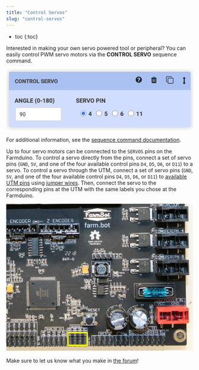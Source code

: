 ```yaml
---
title: "Control Servos"
slug: "control-servos"
---
```


* toc
{:toc}

Interested in making your own servo powered tool or peripheral? You can easily control PWM servo motors via the __CONTROL SERVO__ sequence command.

![control servo sequence step](_images/control_servo.png)

For additional information, see the [sequence command documentation](https://software.farm.bot/docs/sequence-commands).

Up to four servo motors can be connected to the `SERVOS` pins on the Farmduino.
To control a servo directly from the pins, connect a set of servo pins (`GND`, `5V`, and one of the four available control pins `D4`, `D5`, `D6`, or `D11`) to a servo.
To control a servo through the UTM, connect a set of servo pins (`GND`, `5V`, and one of the four available control pins `D4`, `D5`, `D6`, or `D11`) to [available UTM pins](../../assembly/tools/utm.md#pin-mapping) using [jumper wires](../../bom/electronics-and-wiring/jumper-wire.md). Then, connect the servo to the corresponding pins at the UTM with the same labels you chose at the Farmduino.

![farmduino genesis servo pins](_images/farmduino_genesis_servo_pins.png)

Make sure to let us know what you make in [the forum](https://forum.farmbot.org)!
